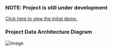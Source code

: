 ### NOTE: Project is still under development

[Click here to view the initial demo.](https://drive.google.com/drive/folders/1LkjzTe4doi3cwBXOurGdkFr-SOwN_1Rz)

### Project Data Architecture Diagram
![Image](https://github.com/user-attachments/assets/b7d39e75-7d40-4e0f-8635-89d8060de59a)


